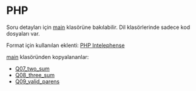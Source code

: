 # PHP

Soru detayları için [main](../main/) klasörüne bakılabilir. Dil klasörlerinde sadece kod dosyaları var.

Format için kullanılan eklenti: [PHP Intelephense](https://marketplace.visualstudio.com/items?itemName=bmewburn.vscode-intelephense-client)

[main](../main/) klasöründen kopyalananlar:

- [Q07_two_sum](../main/Q07_two_sum/)
- [Q08_three_sum](../main/Q08_three_sum/)
- [Q09_valid_parens](../main/Q09_valid_parens/)

<!-- TODO: Add contribution guide -->
<!-- TODO: List contributors -->
